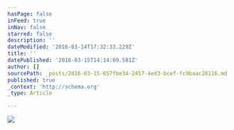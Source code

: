 ```yaml
---
hasPage: false
inFeed: true
inNav: false
starred: false
description: ''
dateModified: '2016-03-14T17:32:33.229Z'
title: ''
datePublished: '2016-03-15T14:14:09.581Z'
author: []
sourcePath: _posts/2016-03-15-657fbe34-2457-4ed3-bcef-fc9baac28116.md
published: true
_context: 'http://schema.org'
_type: Article

---
```

![](https://the-grid-user-content.s3-us-west-2.amazonaws.com/1b6fc46b-3675-4a69-ae2b-a3685fe541f0.jpg)